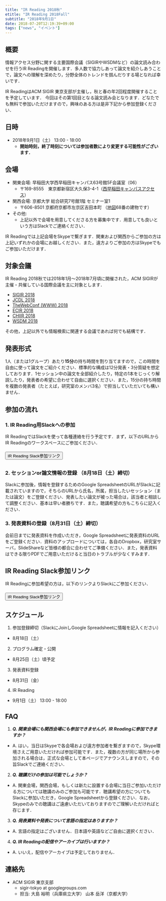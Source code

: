 ```yaml
---
title: "IR Reading 2018秋"
etitle: "IR Reading 2018Fall"
subtitle: "2018年9月1日"
date: 2018-07-20T12:19:39+09:00
tags: ["news", "イベント"]
---
```


## 概要
情報アクセス分野に関する主要国際会議（SIGIRやWSDMなど）の論文読み合わせを行うIR Readingを開催します．多人数で協力しあって論文を紹介しあうことで，論文への理解を深めたり，分野全体のトレンドを掴んだりする場となれば幸いです．

IR ReadingはACM SIGIR 東京支部が主催し，秋と春の年2回程度開催することを予定しています．
今回はその第1回目となる論文読み会となります．どなたでも無料で参加いただけますので，興味のある方は是非下記から参加登録ください．


## 日時
- 2018年9月1日（土） 13:00 - 18:00
  - **開始時刻，終了時刻については参加者数により変更する可能性がございます．**


## 会場
- 関東会場: 早稲田大学西早稲田キャンパス63号館5F会議室（06）
  - 〒169-8555　東京都新宿区大久保3-4-1（[西早稲田キャンパスアクセス](https://www.waseda.jp/top/access/nishiwaseda-campus)）
- 関西会場: 京都大学 総合研究7号館1階 セミナー室1
  - 〒606-8501 京都府京都市左京区吉田本町 （[地図](http://www.kyoto-u.ac.jp/ja/access/campus/yoshida/map6r_y/)68番の建物です）
- その他:
  - 上記以外で会場を用意してくださる方を募集中です．用意しても良いという方はSlackでご連絡ください．

IR Readingでは上記会場をSkypeで繋ぎます．関東および関西からご参加の方は上記いずれかの会場にお越しください．また，遠方よりご参加の方はSkypeでもご参加いただけます．

## 対象会議
IR Reading 2018秋では2018年1月〜2018年7月頃に開催された，ACM SIGIRが主催・共催している国際会議を主に対象とします．

 - [SIGIR 2018](http://sigir.org/sigir2018/)
 - [JCDL 2018](https://2018.jcdl.org/)
 - [TheWebConf (WWW) 2018](https://www2018.thewebconf.org/)
 - [ECIR 2018](http://www.ecir2018.org/)
 - [CHIIR 2018](http://sigir.org/chiir2018/)
 - [WSDM 2018](http://www.wsdm-conference.org/2018/)

その他，上記以外でも情報検索に関連する会議であれば何でも結構です．
 

## 発表形式
1人（または1グループ）あたり**15分**の持ち時間を割り当てますので，この時間を自由に使って論文をご紹介ください．標準的な構成は12分発表・3分質疑を想定しております．1セッション中の論文を全部紹介したり，特定の1本をじっくり解説したり，発表者の希望に合わせて自由に選択ください．また，15分の持ち時間を複数の発表者（たとえば，研究室のメンバ3名）で担当していただいても構いません．

## 参加の流れ

### 1. IR Reading用Slackへの参加
IR ReadingではSlackを使って各種連絡を行う予定です．まず，以下のURLからIR Readingのワークスペースにご参加ください．

<div class="text-center" style="margin-top:20px; margin-bottom:30px">
<a href="https://join.slack.com/t/ir-reading/shared_invite/enQtMzgzOTEwNTIyNjQwLWI1NjJjN2I3NTUyMWRhYTQwZDE1NDY5YzhjMzZiYTVlMmE0NDAwZjMyMDdmNTM4ZjcwNDUwYzk2ODQyMmYwNjg" target="_blank">
<button type="button" class="btn btn-success btn-lg">
IR Reading Slack参加リンク
</button>
</a>
</div>


### 2. セッションor論文情報の登録 （8月18日（土）締切）

Slackに参加後，情報を登録するためのGoogle SpreadsheetのURLがSlackに記載されていますので，そちらのURLから氏名，所属，担当したいセッション（または論文）をご登録ください．発表したい論文が被った場合は，該当者と相談して調整ください．基本は早い者勝ちです．また，聴講希望の方もこちらに記入ください．

### 3. 発表資料の登録（8月31日（土）締切）

会前日までに発表資料を作成いただき，Google Spreadsheetに発表資料のURLをご登録ください．資料のアップロードについては，各自のDropbox，研究室サーバ，SlideShareなど皆様の都合に合わせてご準備ください．また，発表資料はできる限りPDFでご用意いただけると当日のトラブルが少なくすみます．


## IR Reading Slack参加リンク

IR Readingに参加希望の方は，以下のリンクよりSlackにご参加ください．

<div class="text-center" style="margin-top:20px; margin-bottom:20px">
<a href="https://join.slack.com/t/ir-reading/shared_invite/enQtMzgzOTEwNTIyNjQwLWI1NjJjN2I3NTUyMWRhYTQwZDE1NDY5YzhjMzZiYTVlMmE0NDAwZjMyMDdmNTM4ZjcwNDUwYzk2ODQyMmYwNjg" target="_blank">
<button type="button" class="btn btn-success btn-lg">
IR Reading Slack参加リンク
</button>
</a>
</div>



## スケジュール
1. 参加登録締切（SlackにJoinしGoogle Spreadsheetに情報を記入ください）
  - 8月18日（土）
2. プログラム確定・公開
 - 8月25日（土）頃予定
3. 発表資料登録
 - 8月31日（金）
4. IR Reading
 - 9月1日（土） 13:00 - 18:00



## FAQ

1. ***Q. 関東会場にも関西会場にも参加できませんが，IR Readingに参加できますか？***
  - A. はい，当日はSkypeで各会場および遠方参加者を繋ぎますので，Skype環境さえご用意いただければ参加可能です．また，複数の方が同じ場所から参加される場合は，正式な会場として本ページでアナウンスしますので，その旨Slackでご連絡ください．

2. ***Q. 聴講だけの参加は可能でしょうか？***  
 - A. 関東会場，関西会場，もしくは新たに設置する会場に当日ご参加いただける方については聴講のみのご参加も可能です．聴講希望の方についてもSlackに参加いただき，Google Spreadsheetから登録ください．なお，Skypeのみでの聴講はご遠慮いただいておりますのでご理解いただければと存じます．

3. ***Q. 発表資料や発表について言語の指定はありますか？***
 - A. 言語の指定はございません．日本語や英語などご自由に選択ください．

4. ***Q. IR Readingの配信やアーカイブは行いますか？***
 - A. いいえ，配信やアーカイブは予定しておりません．


## 連絡先
 - ACM SIGIR 東京支部
   - sigir-tokyo at googlegroups.com 
   - 担当: 大島 裕明（兵庫県立大学） 山本 岳洋（京都大学）
   
